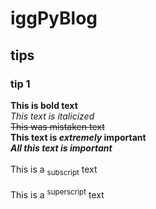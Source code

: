 # iggPyBlog

## tips
### tip 1

**This is bold text**<br>
_This text is italicized_<br>
~~This was mistaken text~~<br>
**This text is _extremely_ important**<br>
***All this text is important***<br><br>
This is a <sub>subscript</sub> text<br><br>
This is a <sup>superscript</sup> text<br><br>
